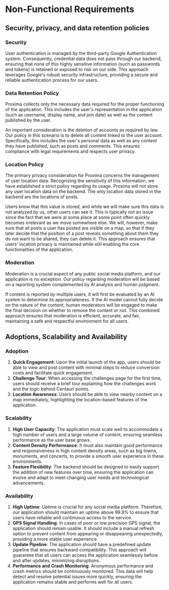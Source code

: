 # Non-Functional Requirements

## Security, privacy, and data retention policies

### Security

User authentication is managed by the third-party Google Authentication system. Consequently, credential data does not pass through our backend, ensuring that none of this highly sensitive information (such as passwords and tokens) is retained or exposed to risk on our side. This approach leverages Google's robust security infrastructure, providing a secure and reliable authentication process for our users.

### Data Retention Policy

Proxima collects only the necessary data required for the proper functioning of the application. This includes the user's representation in the application (such as username, display name, and join date) as well as the content published by the user.

An important consideration is the deletion of accounts as required by law. Our policy in this scenario is to delete all content linked to the user account. Specifically, this includes the user's personal data as well as any content they have published, such as posts and comments. This ensures compliance with legal requirements and respects user privacy.

### Location Policy

The primary privacy consideration for Proxima concerns the management of user location data. Recognizing the sensitivity of this information, we have established a strict policy regarding its usage. Proxima will not store any user location data on the backend. The only location data stored in the backend are the locations of posts. 

Users know that this value is stored, and while we will make sure this data is not analyzed by us, other users can see it. This is typically not an issue since the fact that we were at some place at some point often quickly becomes irrelevant as we move somewhere else. We will, however, make sure that all posts a user has posted are visible on a map, so that if they later decide that the position of a post reveals something about them they do not want to be shared, they can delete it. This approach ensures that users' location privacy is maintained while still enabling the core functionalities of the application.

### Moderation

Moderation is a crucial aspect of any public social media platform, and our application is no exception. Our policy regarding moderation will be based on a reporting system complemented by AI analysis and human judgment.

If content is reported by multiple users, it will first be evaluated by an AI system to determine its appropriateness. If the AI model cannot fully decide on the nature of the content, human moderators will be engaged to make the final decision on whether to remove the content or not. This combined approach ensures that moderation is efficient, accurate, and fair, maintaining a safe and respectful environment for all users.


## Adoptions, Scalability and Availability

### Adoption

1. **Quick Engagement**: Upon the initial launch of the app, users should be able to view and post content with minimal steps to reduce conversion costs and facilitate quick engagement.
2. **Challenge Tour**: When accessing the challenges page for the first time, users should receive a brief tour explaining how the challenges work and the logic behind Centauri points.
3. **Location Awareness**: Users should be able to view nearby content on a map immediately, highlighting the location-based features of the application.

### Scalability

1. **High User Capacity**: The application must scale well to accommodate a high number of users and a large volume of content, ensuring seamless performance as the user base grows.
2. **Content Density Performance**: It must also maintain good performance and responsiveness in high content density areas, such as big towns, monuments, and concerts, to provide a smooth user experience in these environments.
3. **Feature Flexibility**: The backend should be designed to easily support the addition of new features over time, ensuring the application can evolve and adapt to meet changing user needs and technological advancements.

### Availability

1. **High Uptime**: Uptime is crucial for any social media platform. Therefore, our application should maintain an uptime above 99.9% to ensure that users have reliable and continuous access to the service.
2. **GPS Signal Handling**: In cases of poor or low precision GPS signal, the application should remain usable. It should include a manual refresh option to prevent content from appearing or disappearing unexpectedly, providing a more stable user experience.
3. **Update Pipeline**: The application should have a predefined update pipeline that ensures backward compatibility. This approach will guarantee that all users can access the application seamlessly before and after updates, minimizing disruptions.
4. **Performance and Crash Monitoring**: Anonymous performance and crash metrics should be continuously monitored. This data will help detect and resolve potential issues more quickly, ensuring the application remains stable and performs well for all users.
